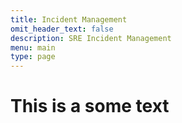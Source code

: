 ```yaml
---
title: Incident Management
omit_header_text: false
description: SRE Incident Management
menu: main
type: page
---
```

# This is a some text
